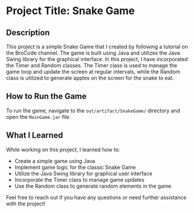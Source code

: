 # Project Title: Snake Game

## Description
This project is a simple Snake Game that I created by following a tutorial on the BroCode channel. The game is built using Java and utilizes the Java Swing library for the graphical interface. In this project, I have incorporated the Timer and Random classes. The Timer class is used to manage the game loop and update the screen at regular intervals, while the Random class is utilized to generate apples on the screen for the snake to eat.

## How to Run the Game
To run the game, navigate to the `out/artifact/SnakeGame/` directory and open the `MainGame.jar` file.

## What I Learned
While working on this project, I learned how to:
- Create a simple game using Java
- Implement game logic for the classic Snake Game
- Utilize the Java Swing library for graphical user interface
- Incorporate the Timer class to manage game updates
- Use the Random class to generate random elements in the game

Feel free to reach out if you have any questions or need further assistance with the project!
